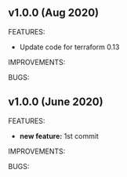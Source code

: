 ## v1.0.0 (Aug 2020)

FEATURES: 
* Update code for terraform 0.13

IMPROVEMENTS:

BUGS:

## v1.0.0 (June 2020)

FEATURES: 
* **new feature:**  1st commit

IMPROVEMENTS:

BUGS:
